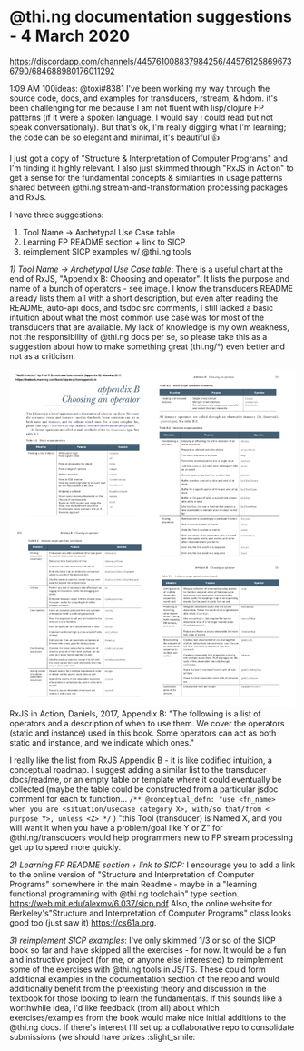 # @thi.ng documentation suggestions - 4 March 2020 

https://discordapp.com/channels/445761008837984256/445761258696736790/684688980176011292

1:09 AM 100ideas: @toxi#8381 I've been working my way through the source code, docs, and examples for transducers, rstream, & hdom. it's been challenging for me because I am not fluent with lisp/clojure FP patterns (if it were a spoken language, I would say I could read but not speak conversationaly). But that's ok, I'm really digging what I'm learning; the code can be so elegant and minimal, it's beautiful :thumbsup: 

I just got a copy of "Structure & Interpretation of Computer Programs" and I'm finding it highly relevant. I also just skimmed through "RxJS in Action" to get a sense for the fundamental concepts & similarities in usage patterns shared between @thi.ng stream-and-transformation processing packages and RxJs.

I have three suggestions:

1) Tool Name -> Archetypal Use Case table
2) Learning FP README section + link to SICP
3) reimplement SICP examples w/ @thi.ng tools


*1) Tool Name -> Archetypal Use Case table*:       There is a useful chart at the end of RxJS, "Appendix B: Choosing and operator". It lists the purpose and name of a bunch of operators - see image. I know the transducers README already lists them all with a short description, but even after reading the README, auto-api docs, and tsdoc src comments, I still lacked a basic intuition about what the most common use case was for most of the transducers that are available. My lack of knowledge is my own weakness, not the responsibility of @thi.ng docs per se, so please take this as a suggestion about how to make something great (thi.ng/\*) even better and not as a criticism.

![2017_Daniels_RxJs-in-Action_Appendix-B](img/2017_Daniels_RxJs-in-Action_Appendix-B.png)
RxJS in Action, Daniels, 2017, Appendix B: "The following is a list of operators and a description of when to use them. We cover the operators (static and instance) used in this book. Some operators can act as both static and instance, and we indicate which ones."

I really like the list from RxJS Appendix B - it is like codified intuition, a conceptual roadmap. I suggest adding a similar list to the transducer docs/readme, or an empty table or template where it could eventually be collected (maybe the table could be constructed from a particular jsdoc comment for each tx function... `/** @conceptual_defn: "use <fn_name> when you are <situation/usecase category X>, with/so that/from < purpose Y>, unless <Z> */` ) "this Tool (transducer) is Named X, and you will want it when you have a problem/goal like Y or Z" for @thi.ng/transducers would help programmers new to FP stream processing get up to speed more quickly.



*2) Learning FP README section + link to SICP:*       I encourage you to add a link to the online version of "Structure and Interpretation of Computer Programs" somewhere in the main Readme - maybe in a "learning functional programming with @thi.ng toolchain" type section. https://web.mit.edu/alexmv/6.037/sicp.pdf Also, the online website for Berkeley's"Structure and Interpretation of Computer Programs" class looks good too (just saw it) https://cs61a.org.



*3) reimplement SICP examples*:       I've only skimmed 1/3 or so of the SICP book so far and have skipped all the exercises - for now. It would be a fun and instructive project (for me, or anyone else interested) to reimplement some of the exercises with @thi.ng tools in JS/TS. These could form additional examples in the documentation section of the repo and would additionally benefit from the preexisting theory and discussion in the textbook for those looking to learn the fundamentals. If this sounds like a worthwhile idea, I'd like feedback (from all) about which exercises/examples from the book would make nice initial additions to the @thi.ng docs. If there's interest I'll set up a collaborative repo to consolidate submissions (we should have prizes :slight_smile:


